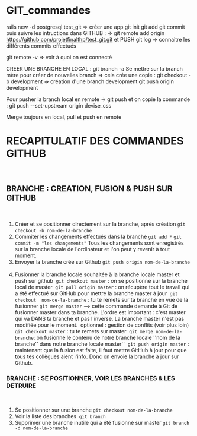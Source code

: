# GIT_commandes

rails new -d postgresql test_git => créer une app
git init 
git add 
git commit 
puis suivre les intructions dans GITHUB :
=> git remote add origin https://github.com/projetfinalthp/test_git.git et PUSH
git log => connaitre les différents commits effectués 


git remote -v => voir à quoi on est connecté



CREER UNE BRANCHE EN LOCAL :
git branch -a
Se mettre sur la branch mère pour créer de nouvelles branch => cela crée une copie :
git checkout -b development => création d'une branch development
git push origin development

Pour pusher la branch local en remote => git push et on copie la commande : git push --set-upstream origin devise_css


Merge toujours en local, pull et push en remote













# RECAPITULATIF DES COMMANDES GITHUB
​
## BRANCHE : CREATION, FUSION & PUSH SUR GITHUB
​
1. Créer et se positionner directement sur la branche, après création 
​
`git checkout -b nom-de-la-branche`
​
​
​
2. Commiter les changements effectués dans la branche
`git add *`
`git commit -m "les changements"`
​
Tous les changements sont enregistrés sur la branche locale de l'ordinateur et l'on peut y revenir à tout moment.
​
​
​
3. Envoyer la branche crée sur Github
​
`git push origin nom-de-la-branche`
​
​
​
4. Fusionner la branche locale souhaitée à la branche locale master et push sur github
​
`git checkout master` : on se positionne sur la branche local de master 
​
`git pull origin master` : on récupère tout le travail qui a été effectué sur GitHub pour mettre la branche master à jour 
​
`git checkout  nom-de-la-branche` : tu te remets sur ta branche en vue de la fusionner 
​
`git merge master` 
--> cette commande demande à Git de fusionner master dans ta branche. L'ordre est important : c'est master qui va DANS ta branche et pas l'inverse. La branche master n'est pas modifiée pour le moment.
​
    optionnel : gestion de conflits (voir plus loin)
​
`git checkout master` : tu te remets sur master
​
​
`git merge nom-de-la-branche`: on fusionne le contenu de notre branche locale ''nom de la branche'' dans notre branche locale master``
​
`git push origin master` : maintenant que la fusion est faite, il faut mettre GitHub à jour pour que tous tes collègues aient l'info. Donc on envoie la branche à jour sur Github.
​
​
​
### BRANCHE : SE POSITIONNER, VOIR LES BRANCHES & LES DETRUIRE
​
1. Se positionner sur une branche
​
`git checkout nom-de-la-branche`
​
​
​
2. Voir la liste des branches 
​
`git branch`
​
​
3. Supprimer une branche inutile qui a été fusionné sur master
​
`git branch -d nom-de-la-branche`
